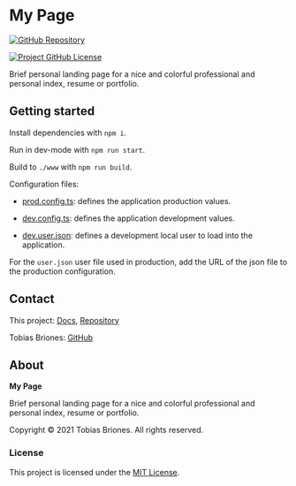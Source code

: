 # My Page

[![GitHub Repository](https://raw.githubusercontent.com/tobiasbriones/general-images/main/example-projects/badges/ep-gh-repo-badge.svg)](https://github.com/tobiasbriones/my-page)

[![Project GitHub License](https://img.shields.io/github/license/tobiasbriones/my-page.svg?style=flat-square)](https://github.com/tobiasbriones/my-page/blob/main/LICENSE)

Brief personal landing page for a nice and colorful professional and personal
index, resume or portfolio.

## Getting started

Install dependencies with `npm i`.

Run in dev-mode with `npm run start`.

Build to `./www` with `npm run build`.

Configuration files:

- [prod.config.ts](./config/prod.config.ts): defines the application production
  values.

- [dev.config.ts](./config/prod.config.ts): defines the application development
  values.

- [dev.user.json](./src/dev.user.json): defines a development local user to load
  into the application.

For the `user.json` user file used in production, add the URL of the json file
to the production configuration.

## Contact

This project: [Docs](https://tobiasbriones.github.io/my-page),
[Repository](https://github.com/tobiasbriones/my-page)

Tobias Briones: [GitHub](https://github.com/tobiasbriones)

## About

**My Page**

Brief personal landing page for a nice and colorful professional and personal
index, resume or portfolio.

Copyright © 2021 Tobias Briones. All rights reserved.

### License

This project is licensed under the [MIT License](./LICENSE).
